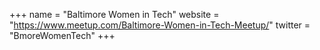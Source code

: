 +++
name = "Baltimore Women in Tech"
website = "https://www.meetup.com/Baltimore-Women-in-Tech-Meetup/"
twitter = "BmoreWomenTech"
+++